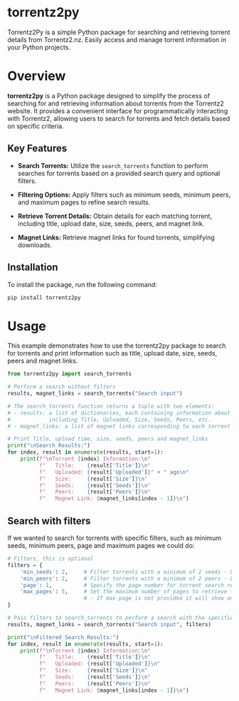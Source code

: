 # torrentz2py

Torrentz2Py is a simple Python package for searching and retrieving torrent details from Torrentz2.nz. Easily access and manage torrent information in your Python projects.

# Overview

**torrentz2py** is a Python package designed to simplify the process of searching for and retrieving information about torrents from the Torrentz2 website. It provides a convenient interface for programmatically interacting with Torrentz2, allowing users to search for torrents and fetch details based on specific criteria.

## Key Features

- **Search Torrents:** Utilize the `search_torrents` function to perform searches for torrents based on a provided search query and optional filters.

- **Filtering Options:** Apply filters such as minimum seeds, minimum peers, and maximum pages to refine search results.

- **Retrieve Torrent Details:** Obtain details for each matching torrent, including title, upload date, size, seeds, peers, and magnet link.

- **Magnet Links:** Retrieve magnet links for found torrents, simplifying downloads.

## Installation

To install the package, run the following command:

```bash
pip install torrentz2py
```

# Usage
This example demonstrates how to use the torrentz2py package to search for torrents and print information such as title, upload date, size, seeds, peers and magnet links.
```python
from torrentz2py import search_torrents

# Perform a search without filters
results, magnet_links = search_torrents("Search input")

# The search_torrents function returns a tuple with two elements:
# - results: a list of dictionaries, each containing information about a torrent,
#            including Title, Uploaded, Size, Seeds, Peers, etc.
# - magnet_links: a list of magnet links corresponding to each torrent in the results.

# Print Title, upload time, size, seeds, peers and magnet_links
print("\nSearch Results:")
for index, result in enumerate(results, start=1):
    print(f"\nTorrent {index} Information:\n"
          f"   Title:    {result['Title']}\n"
          f"   Uploaded: {result['Uploaded']}" + " ago\n"
          f"   Size:     {result['Size']}\n"
          f"   Seeds:    {result['Seeds']}\n"
          f"   Peers:    {result['Peers']}\n"
          f"   Magnet Link: {magnet_links[index - 1]}\n")
```

## Search with filters
If we wanted to search for torrents with specific filters, such as minimum seeds, minimum peers, page and maximum pages we could do:

```python
# Filters, this is optional
filters = {
    'min_seeds': 2,     # Filter torrents with a minimum of 2 seeds - Default is 0
    'min_peers': 2,     # Filter torrents with a minimum of 2 peers - Default is 0
    'page': 1,          # Specify the page number for torrent search results - Default is 1
    'max_pages': 5,     # Set the maximum number of pages to retrieve for torrent search results
                        # - If max page is not provided it will show only 1 page of torrents
}

# Pass filters to search_torrents to perform a search with the specified filters
results, magnet_links = search_torrents("Search input", filters)

print("\nFiltered Search Results:")
for index, result in enumerate(results, start=1):
    print(f"\nTorrent {index} Information:\n"
          f"   Title:    {result['Title']}\n"
          f"   Uploaded: {result['Uploaded']}\n"
          f"   Size:     {result['Size']}\n"
          f"   Seeds:    {result['Seeds']}\n"
          f"   Peers:    {result['Peers']}\n"
          f"   Magnet Link: {magnet_links[index - 1]}\n")

```


